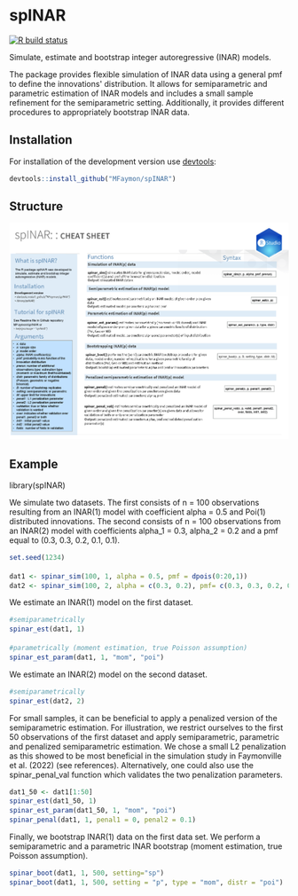 # spINAR
[![R build status](https://github.com/MFaymon/spINAR/workflows/R-CMD-check/badge.svg)](https://github.com/MFaymon/spINAR/actions)

Simulate, estimate and bootstrap integer autoregressive (INAR) models.

The package provides flexible simulation of INAR data using a general pmf to define the innovations' distribution. It allows for semiparametric and parametric estimation of INAR models and includes a small sample refinement for the semiparametric setting. Additionally, it provides different procedures to appropriately bootstrap INAR data.

## Installation

For installation of the development version use [devtools](https://cran.r-project.org/package=devtools):

``` r
devtools::install_github("MFaymon/spINAR")
```

## Structure
![](https://github.com/MFaymon/spINAR/blob/main/img_readme/cheat_sheet_spINAR.png)

## Example

library(spINAR)

We simulate two datasets. The first consists of n = 100 observations resulting from an INAR(1) model with coefficient alpha = 0.5 and Poi(1) distributed innovations. The second consists of n = 100 observations from an INAR(2) model with coefficients alpha_1 = 0.3, alpha_2 = 0.2 and a pmf equal to (0.3, 0.3, 0.2, 0.1, 0.1).

```r
set.seed(1234)

dat1 <- spinar_sim(100, 1, alpha = 0.5, pmf = dpois(0:20,1))
dat2 <- spinar_sim(100, 2, alpha = c(0.3, 0.2), pmf= c(0.3, 0.3, 0.2, 0.1, 0.1))
```

We estimate an INAR(1) model on the first dataset.

```r
#semiparametrically
spinar_est(dat1, 1)

#parametrically (moment estimation, true Poisson assumption)
spinar_est_param(dat1, 1, "mom", "poi")
```

We estimate an INAR(2) model on the second dataset.

```r
#semiparametrically
spinar_est(dat2, 2)
```

For small samples, it can be beneficial to apply a penalized version of the semiparametric estimation. For illustration, we restrict ourselves to the first 50 observations of the first dataset and apply semiparametric, parametric and penalized semiparametric estimation. We chose a small L2 penalization as this showed to be most beneficial in the simulation study in Faymonville et al. (2022) (see references). Alternatively, one could also use the spinar_penal_val function which validates the two penalization parameters.

```r
dat1_50 <- dat1[1:50]
spinar_est(dat1_50, 1)
spinar_est_param(dat1_50, 1, "mom", "poi")
spinar_penal(dat1, 1, penal1 = 0, penal2 = 0.1)
```

Finally, we bootstrap INAR(1) data on the first data set. We perform a semiparametric and a parametric INAR bootstrap (moment estimation, true Poisson assumption). 

```r
spinar_boot(dat1, 1, 500, setting="sp")
spinar_boot(dat1, 1, 500, setting = "p", type = "mom", distr = "poi")
```

